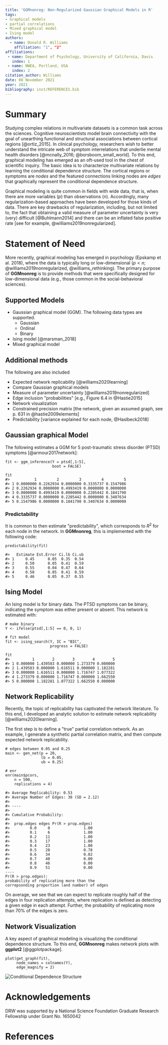```yaml
---
title: 'GGMnonreg: Non-Regularized Gaussian Graphical Models in R'
tags:
- Graphical models
- partial correlations
- Mixed graphical model
- Ising model
authors:
  - name: Donald R. Williams
    affiliation: "1", "2"
affiliations:
 - name: Department of Psychology, University of California, Davis
   index: 1
 - name: NWEA, Portland, USA
   index: 2
citation_author: Williams
date: 08 November 2021
year: 2021
bibliography: inst/REFERENCES.bib
---
```

  
# Summary
Studying complex relations in multivariate datasets is a common task across the sciences. Cognitive neuroscientists model brain connectivity with the goal of unearthing functional and structural associations between cortical regions [@ortiz_2015]. In clinical psychology, researchers wish to better understand the intricate web of symptom interrelations that underlie mental health disorders 
[@mcnally_2016; @borsboom_small_world]. To this end, graphical modeling has emerged as an oft-used tool in the chest of scientific inquiry. The basic idea is to characterize multivariate relations by learning the conditional dependence structure. The cortical regions or symptoms are *nodes* and the featured connections linking nodes are *edges* that graphically represent the conditional dependence structure.

Graphical modeling is quite common in fields with wide data, that is, when there are more variables ($p$) than observations ($n$). Accordingly, many regularization-based approaches have been developed for those kinds of data. There are key drawbacks of regularization, including, but not limited to, the fact that obtaining a valid measure of parameter uncertainty is very (very) difficult [@Buhlmann2014] and there can
be an inflated false positive rate [see for example, @williams2019nonregularized].

# Statement of Need
More recently, graphical modeling has emerged in psychology (Epskamp et al. 2018), where the data is typically long or low-dimensional ($p < n$; @williams2019nonregularized, @williams_rethinking). The primary purpose of 
**GGMnonreg** is to provide methods that were specifically designed for low-dimensional data (e.g., those common in the social-behavioral sciences).

## Supported Models
* Gaussian graphical model (GGM). The following data types are supported.
  + Gaussian 
  + Ordinal
  + Binary
* Ising model [@marsman_2018]
* Mixed graphical model

## Additional methods
The following are also included

* Expected network replicability [@williams2020learning]
* Compare Gaussian graphical models
* Measure of parameter uncertainty [@williams2019nonregularized]
* Edge inclusion "probabilities" [e.g., Figure 6.4 in  @Hastie2015]
* Network visualization
* Constrained precision matrix [the network, given an assumed graph, see p. 631 in @hastie2009elements]
* Predictability [variance explained for each node, @Haslbeck2018]

## Gaussian graphical Model
The following estimates a GGM for 5 post-traumatic stress disorder 
(PTSD) symptoms [@armour2017network]:

```{r}
fit <- ggm_inference(Y = ptsd[,1:5], 
                     boot = FALSE)

fit
#>           1         2         3         4         5
#> 1 0.0000000 0.2262934 0.0000000 0.3335737 0.1547986
#> 2 0.2262934 0.0000000 0.4993419 0.0000000 0.0000000
#> 3 0.0000000 0.4993419 0.0000000 0.2205442 0.1841798
#> 4 0.3335737 0.0000000 0.2205442 0.0000000 0.3407634
#> 5 0.1547986 0.0000000 0.1841798 0.3407634 0.0000000
```

### Predictability
It is common to then estimate "predictability", which corresponds to $R^2$
for each node in the network. In **GGMnonreg**, this is implemented with the 
following code:

```{r}
predictability(fit)

#>   Estimate Est.Error Ci.lb Ci.ub
#> 1     0.45      0.05  0.35  0.54
#> 2     0.50      0.05  0.41  0.59
#> 3     0.55      0.04  0.47  0.64
#> 4     0.50      0.05  0.41  0.59
#> 5     0.46      0.05  0.37  0.55
```


## Ising Model
An Ising model is for binary data. The PTSD symptoms can be binary, indicating
the symptom was either present or absent. This network is estimated with:

```{r}
# make binary
Y <- ifelse(ptsd[,1:5] == 0, 0, 1)

# fit model
fit <- ising_search(Y, IC = "BIC", 
                    progress = FALSE)

fit
#>          1        2        3        4        5
#> 1 0.000000 1.439583 0.000000 1.273379 0.000000
#> 2 1.439583 0.000000 1.616511 0.000000 1.182281
#> 3 0.000000 1.616511 0.000000 1.716747 1.077322
#> 4 1.273379 0.000000 1.716747 0.000000 1.662550
#> 5 0.000000 1.182281 1.077322 1.662550 0.000000
```

## Network Replicability
Recently, the topic of replicability has captivated the network literature. 
To this end, I developed an analytic solution to estimate network replicability [@williams2020learning].

The first step is to define a "true" partial correlation network. As an example, 
I generate a synthetic partial correlation matrix, and then compute expected
network replicability.

```{r}
# edges between 0.05 and 0.25
main <- gen_net(p = 20, 
                lb = 0.05, 
                ub = 0.25)

# enr                
enr(main$pcors, 
    n = 500, 
    replications = 4)

#> Average Replicability: 0.53 
#> Average Number of Edges: 30 (SD = 2.12) 
#> 
#> ----
#> 
#> Cumulative Probability: 
#> 
#>  prop.edges edges Pr(R > prop.edges)
#>         0.0     0               1.00
#>         0.1     6               1.00
#>         0.2    11               1.00
#>         0.3    17               1.00
#>         0.4    23               1.00
#>         0.5    28               0.78
#>         0.6    34               0.02
#>         0.7    40               0.00
#>         0.8    46               0.00
#>         0.9    51               0.00
----
Pr(R > prop.edges):
probability of replicating more than the
correpsonding proportion (and number) of edges
```
On average, we see that we can expect to replicate roughly half of the 
edges in four replication attempts, where replication is defined as detecting 
a given edge in each attempt. Further, the probability of replicating more than 
70% of the edges is zero.


## Network Visualization
A key aspect of graphical modeling is visualizing the conditional dependence structure. To this end, 
**GGMnonreg** makes network plots with **ggplot2** [@ggplotpackage].

```
plot(get_graph(fit), 
     node_names = colnames(Y), 
     edge_magnify = 2)
```
![Conditional Dependence Structure](man/figures/figure_1.png)

# Acknowledgements
DRW was supported by a National Science Foundation Graduate Research Fellowship
under Grant No. 1650042


# References

